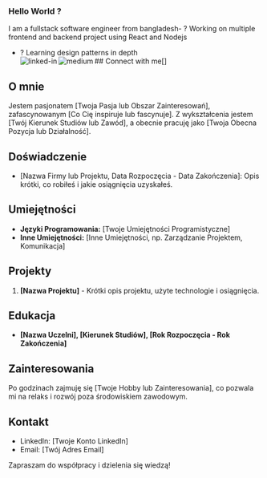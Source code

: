 ### Hello World ?
I am a fullstack software engineer from bangladesh- ? Working on multiple frontend and backend project using React and Nodejs
- ? Learning design patterns in depth
<br>## Connect with me[<img align="left" alt="linked-in" src="https://img.shields.io/badge/linkedin-%230077B5.svg?&style=for-the-badge&logo=linkedin&logoColor=white" />](https://www.linkedin.com/in/mohammad-faisal-2665b5134)[<img align="left" alt="medium" src="https://img.shields.io/badge/medium-%2312100E.svg?&style=for-the-badge&logo=medium&logoColor=white" />]

## O mnie
Jestem pasjonatem [Twoja Pasja lub Obszar Zainteresowań], zafascynowanym [Co Cię inspiruje lub fascynuje]. Z wykształcenia jestem [Twój Kierunek Studiów lub Zawód], a obecnie pracuję jako [Twoja Obecna Pozycja lub Działalność].

## Doświadczenie
- [Nazwa Firmy lub Projektu, Data Rozpoczęcia - Data Zakończenia]: Opis krótki, co robiłeś i jakie osiągnięcia uzyskałeś.

## Umiejętności
- **Języki Programowania:** [Twoje Umiejętności Programistyczne]
- **Inne Umiejętności:** [Inne Umiejętności, np. Zarządzanie Projektem, Komunikacja]

## Projekty
1. **[Nazwa Projektu]** - Krótki opis projektu, użyte technologie i osiągnięcia.

## Edukacja
- **[Nazwa Uczelni], [Kierunek Studiów], [Rok Rozpoczęcia - Rok Zakończenia]**

## Zainteresowania
Po godzinach zajmuję się [Twoje Hobby lub Zainteresowania], co pozwala mi na relaks i rozwój poza środowiskiem zawodowym.

## Kontakt
- LinkedIn: [Twoje Konto LinkedIn]
- Email: [Twój Adres Email]

Zapraszam do współpracy i dzielenia się wiedzą!
